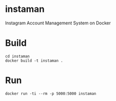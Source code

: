 # instaman
Instagram Account Management System on Docker

Build
=========

    cd instaman
    docker build -t instaman .

Run
=====

    docker run -ti --rm -p 5000:5000 instaman
